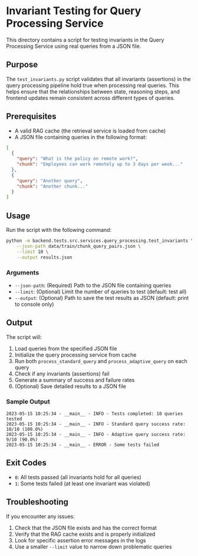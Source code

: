 # Invariant Testing for Query Processing Service

This directory contains a script for testing invariants in the Query Processing Service using real queries from a JSON file.

## Purpose

The `test_invariants.py` script validates that all invariants (assertions) in the query processing pipeline hold true when processing real queries. This helps ensure that the relationships between state, reasoning steps, and frontend updates remain consistent across different types of queries.

## Prerequisites

- A valid RAG cache (the retrieval service is loaded from cache)
- A JSON file containing queries in the following format:

```json
[
  {
    "query": "What is the policy on remote work?",
    "chunk": "Employees can work remotely up to 3 days per week..."
  },
  {
    "query": "Another query",
    "chunk": "Another chunk..."
  }
]
```

## Usage

Run the script with the following command:

```bash
python -m backend.tests.src.services.query_processing.test_invariants \
    --json-path data/train/chunk_query_pairs.json \
    --limit 10 \
    --output results.json
```

### Arguments

- `--json-path`: (Required) Path to the JSON file containing queries
- `--limit`: (Optional) Limit the number of queries to test (default: test all)
- `--output`: (Optional) Path to save the test results as JSON (default: print to console only)

## Output

The script will:

1. Load queries from the specified JSON file
2. Initialize the query processing service from cache
3. Run both `process_standard_query` and `process_adaptive_query` on each query
4. Check if any invariants (assertions) fail
5. Generate a summary of success and failure rates
6. (Optional) Save detailed results to a JSON file

### Sample Output

```
2023-05-15 10:25:34 - __main__ - INFO - Tests completed: 10 queries tested
2023-05-15 10:25:34 - __main__ - INFO - Standard query success rate: 10/10 (100.0%)
2023-05-15 10:25:34 - __main__ - INFO - Adaptive query success rate: 9/10 (90.0%)
2023-05-15 10:25:34 - __main__ - ERROR - Some tests failed
```

## Exit Codes

- `0`: All tests passed (all invariants hold for all queries)
- `1`: Some tests failed (at least one invariant was violated)

## Troubleshooting

If you encounter any issues:

1. Check that the JSON file exists and has the correct format
2. Verify that the RAG cache exists and is properly initialized
3. Look for specific assertion error messages in the logs
4. Use a smaller `--limit` value to narrow down problematic queries 